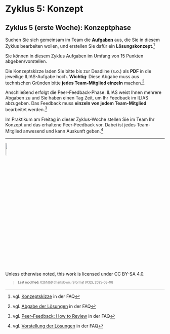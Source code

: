 # Zyklus 5: Konzept

## Zyklus 5 (erste Woche): Konzeptphase

Suchen Sie sich gemeinsam im Team die [**Aufgaben**](assignments.md)
aus, die Sie in diesem Zyklus bearbeiten wollen, und erstellen Sie dafür
ein **Lösungskonzept**.[^1]

Sie können in diesem Zyklus Aufgaben im Umfang von 15 Punkten
abgeben/vorstellen.

Die Konzeptskizze laden Sie bitte bis zur Deadline (s.o.) als **PDF** in
die jeweilige ILIAS-Aufgabe hoch. **Wichtig**: Diese Abgabe muss aus
technischen Gründen bitte **jedes Team-Mitglied einzeln** machen.[^2]

Anschließend erfolgt die Peer-Feedback-Phase. ILIAS weist Ihnen mehrere
Abgaben zu und Sie haben einen Tag Zeit, um Ihr Feedback im ILIAS
abzugeben. Das Feedback muss **einzeln von jedem Team-Mitglied**
bearbeitet werden.[^3]

Im Praktikum am Freitag in dieser Zyklus-Woche stellen Sie im Team Ihr
Konzept und das erhaltene Peer-Feedback vor. Dabei ist jedes
Team-Mitglied anwesend und kann Auskunft geben.[^4]

------------------------------------------------------------------------

<img src="https://licensebuttons.net/l/by-sa/4.0/88x31.png" width="10%">

Unless otherwise noted, this work is licensed under CC BY-SA 4.0.

<blockquote><p><sup><sub><strong>Last modified:</strong> 02b1db8 (markdown: reformat (#32), 2025-08-10)<br></sub></sup></p></blockquote>

[^1]: vgl.
    [Konzeptskizze](https://github.com/Programmiermethoden-CampusMinden/PM-Lecture/discussions/11)
    in der FAQ

[^2]: vgl. [Abgabe der
    Lösungen](https://github.com/Programmiermethoden-CampusMinden/PM-Lecture/discussions/15)
    in der FAQ

[^3]: vgl. [Peer-Feedback: How to
    Review](https://github.com/Programmiermethoden-CampusMinden/PM-Lecture/discussions/16)
    in der FAQ

[^4]: vgl. [Vorstellung der
    Lösungen](https://github.com/Programmiermethoden-CampusMinden/PM-Lecture/discussions/17)
    in der FAQ
